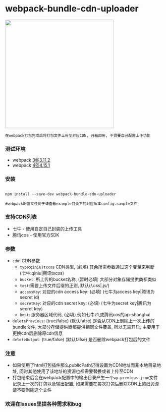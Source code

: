 # webpack-bundle-cdn-uploader

   <img src="https://github.com/yyss8/webpack-bundle-cdn-uploader/blob/master/example/output-screenshot.png" width="350">
 
    在webpack打包完成后将打包文件上传至对应CDN, 开箱即用, 不需要自己配置上传功能

### 测试环境

 - webpack 3@3.11.2
 - webpack 4@4.15.1

### 安装

```

npm install --save-dev webpack-bundle-cdn-uploader

#webpack配置文件例子请查看example目录下的对应版本config.sample文件

```

### 支持CDN列表

- 七牛 - 使用自定自己封装的上传工具
- 腾讯cos - 使用官方SDK

### 参数

- `cdn`: CDN参数
     * `type`:`qiniu|txcos` CDN类型, (必填) 其余所需参数通过这个变量来判断 (七牛:qiniu|腾讯txcos)
     * `bucket`: 所上传的bucket名称, (暂时必填) 大部分对象存储提供商都类似 
     * `test`:需要上传文件后缀的正则, 默认(/\.css|\.js/)
     * `accessKey`: 对应的cdn access key: (必填) (七牛为access key|腾讯为secret id)
     * `secretKey`: 对应的cdn secret key: (必填) (七牛为secret key|腾讯为secret key)
     * `host`: 服务器区域代码, (必填) 例如七牛z1,或腾讯cos的ap-shanghai
- `deletePrevious`: (true/false) (默认false) 是否从CDN上删除上一次上传的bundle文件, 大部分存储提供商都提供相同文件覆盖, 所以无需开启, 主要用于更换cdn后删除原cdn信息
- `deleteOutput`: (true/false)  (默认false) 是否删除webpack打包后的文件

### 注意

- 如果使用了html打包插件那么publicPath记得设置为CDN地址而非本地目录地址, 同时其他使用了该地址的资源也都需要替换或者上传至CDN
- 打包结束后会在webpack配置中的输出目录产生一个`wp.previous.json`文件记录上一次的打包以及输出配置, 如果需要在每次打包后删除CDN上的旧资源请不要删除这个文件

### 欢迎在Issues里提各种需求和bug